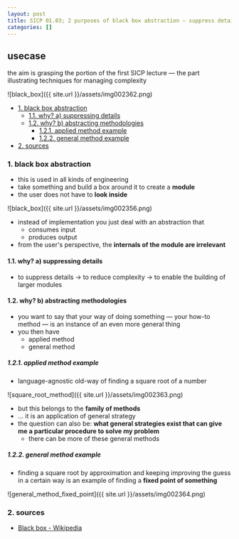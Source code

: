 ```yaml
---
layout: post
title: SICP 01.03; 2 purposes of black box abstraction — suppress details, abstract methods 
categories: []
---
```


## usecase

the aim is grasping the portion of the first SICP lecture — the part illustrating techniques for managing complexity

![black_box]({{ site.url }}/assets/img002362.png)
<!-- TOC -->

- [1. black box abstraction](#1-black-box-abstraction)
    - [1.1. why? a) suppressing details](#11-why-a-suppressing-details)
    - [1.2. why? b) abstracting methodologies](#12-why-b-abstracting-methodologies)
        - [1.2.1. applied method example](#121-applied-method-example)
        - [1.2.2. general method example](#122-general-method-example)
- [2. sources](#2-sources)

<!-- /TOC -->

### 1. black box abstraction
* this is used in all kinds of engineering 
* take something and build a box around it to create a **module**
* the user does not have to **look inside**

![black_box]({{ site.url }}/assets/img002356.png)

* instead of implementation you just deal with an abstraction that
    * consumes input
    * produces output
* from the user's perspective, the **internals of the module are irrelevant**

#### 1.1. why? a) suppressing details 
* to suppress details → to reduce complexity → to enable the building of larger modules

#### 1.2. why? b) abstracting methodologies
* you want to say that your way of doing something — your how-to method — is an instance of an even more general thing 
* you then have
    * applied method
    * general method

##### 1.2.1. applied method example
* language-agnostic old-way of finding a square root of a number

![square_root_method]({{ site.url }}/assets/img002363.png)

* but this belongs to the **family of methods**
* ... it is an application of general strategy
* the question can also be: **what general strategies exist that can give me a particular procedure to solve my problem**
    * there can be more of these general methods

##### 1.2.2. general method example
* finding a square root by approximation and keeping improving the guess in a certain way is an example of finding a **fixed point of something**

![general_method_fixed_point]({{ site.url }}/assets/img002364.png)

### 2. sources
* [Black box - Wikipedia](https://en.wikipedia.org/wiki/Black_box)
